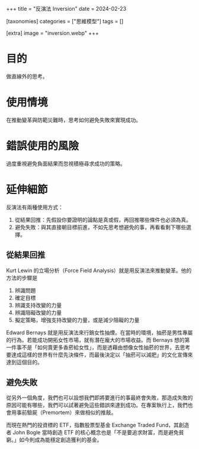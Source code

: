 +++
title = "反演法 Inversion"
date = 2024-02-23

[taxonomies]
categories = ["思維模型"]
tags = []

[extra]
image = "inversion.webp"
+++

# 目的
做直線外的思考。

# 使用情境
在推動變革與防範災難時，思考如何避免失敗來實現成功。

# 錯誤使用的風險
過度重視避免負面結果而忽視積極尋求成功的策略。

# 延伸細節

反演法有兩種使用方式：
1. 從結果回推：先假設你要證明的論點是真或假，再回推哪些條件也必須為真。
2. 避免失敗：與其直接朝目標前進，不如先思考想避免的事，再看看剩下哪些選擇。

## 從結果回推
Kurt Lewin 的立場分析（Force Field Analysis）就是用反演法來推動變革。他的方法的步驟是
1. 辨識問題
2. 確定目標
3. 辨識支持改變的力量
4. 辨識阻礙改變的力量
5. 擬定策略，增強支持改變的力量，或是減少阻礙的力量

Edward Bernays 就是用反演法來行銷女性抽煙。在當時的環境，抽菸是男性專屬的行為。若能成功開拓女性市場，就有潛在龐大的市場收益。而 Bernays 想的第一件事不是「如何賣更多香菸給女性」，而是透藉由想像女性抽菸的世界，去思考要達成這樣的世界有什麼先決條件，而最後決定以「抽菸可以減肥」的文化宣傳來達到這個目的。

## 避免失敗

從另外一個角度，我們也可以設想我們即將要進行的事最終會失敗，那造成失敗的原因可能有哪些，我們可以試著避免這些錯誤來達到成功。在專案執行上，我們也會用事前驗屍（Premortem）來做相似的推敲。

而現在熱門的投資標的 ETF，指數股票型基金 Exchange Traded Fund，其創造者 John Bogle 當時創造 ETF 的核心概念也是「不是要追求財富，而是避免貧窮。」如今則成為能穩定創造獲利的基金。


